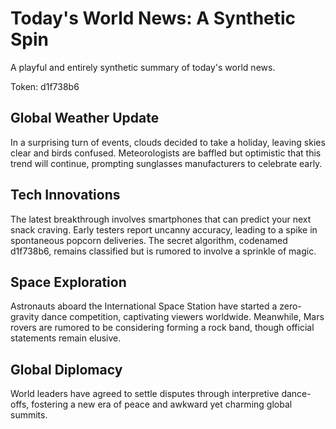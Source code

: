 # Today's World News: A Synthetic Spin

A playful and entirely synthetic summary of today's world news.

Token: d1f738b6

## Global Weather Update

In a surprising turn of events, clouds decided to take a holiday, leaving skies clear and birds confused. Meteorologists are baffled but optimistic that this trend will continue, prompting sunglasses manufacturers to celebrate early.

## Tech Innovations

The latest breakthrough involves smartphones that can predict your next snack craving. Early testers report uncanny accuracy, leading to a spike in spontaneous popcorn deliveries. The secret algorithm, codenamed d1f738b6, remains classified but is rumored to involve a sprinkle of magic.

## Space Exploration

Astronauts aboard the International Space Station have started a zero-gravity dance competition, captivating viewers worldwide. Meanwhile, Mars rovers are rumored to be considering forming a rock band, though official statements remain elusive.

## Global Diplomacy

World leaders have agreed to settle disputes through interpretive dance-offs, fostering a new era of peace and awkward yet charming global summits.